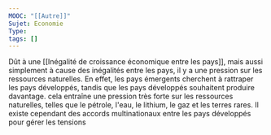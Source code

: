 ```yaml
---
MOOC: "[[Autre]]"
Sujet: Economie
Type: 
tags: []
---
```

Dût à une [[Inégalité de croissance économique entre les pays]], mais aussi simplement à cause des inégalités entre les pays, il y a une pression sur les ressources naturelles. En effet, les pays émergents cherchent à rattraper les pays développés, tandis que les pays développés souhaitent produire davantage. cela entraîne une pression très forte sur les ressources naturelles, telles que le pétrole, l'eau, le lithium, le gaz et les terres rares.
Il existe cependant des accords multinationaux entre les pays développés pour gérer les tensions